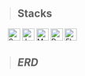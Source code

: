 >## Stacks
<p>
  &nbsp;&nbsp;&nbsp;&nbsp;
  <img src="https://img.shields.io/badge/Spring-6DB33F?style=flat-square&logo=Spring&logoColor=white" alt="Spring" height="25px"/>
  <img src="https://img.shields.io/badge/Java-007396?style=flat-square&logo=java&logoColor=white" alt="Java" height="25px"/>
  <img src="https://img.shields.io/badge/MySql-4479A1?style=flat-square&logo=mysql&logoColor=white" alt="MySQL" height="25px"/>
  <img src="https://img.shields.io/badge/Dart-0175C2?style=flat-square&logo=Dart&logoColor=white" alt="Dart" height="25px"/>
  <img src="https://img.shields.io/badge/Flutter-02569B?style=flat-square&logo=Flutter&logoColor=white" alt="Flutter" height="25px"/>
</p>

>## <I> ERD </I>

